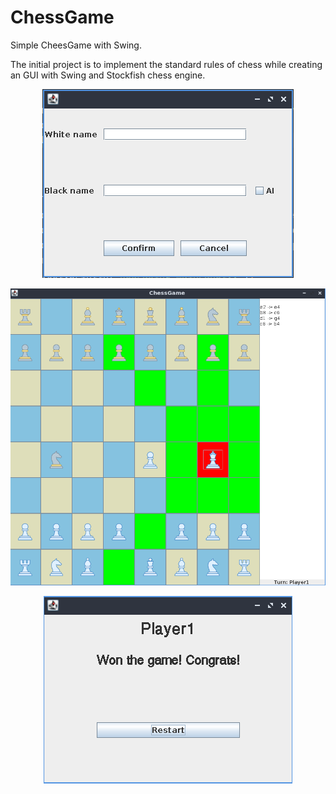 # ChessGame
Simple CheesGame with Swing.

The initial project is to implement the standard rules of chess while creating an GUI with Swing and Stockfish chess engine.
<p align="center">
  <img src="https://github.com/fedmag/ChessGame/blob/master/Screenshots/name.png?raw=true" alt="name selection window"/>
</p>
<p align="center">
  <img src="https://github.com/fedmag/ChessGame/blob/master/Screenshots/playing.png?raw=true" alt="during a match"/>
</p>
<p align="center">
  <img src="https://github.com/fedmag/ChessGame/blob/master/Screenshots/win.png?raw=true" alt="win screen"/>
</p>

